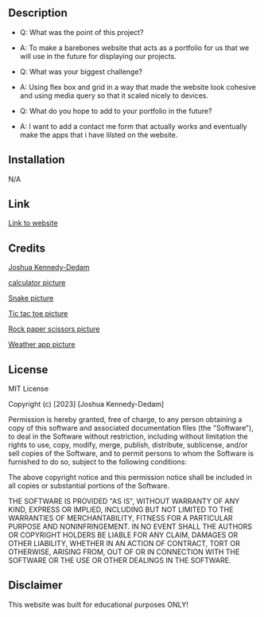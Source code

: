 ## Description
- Q: What was the point of this project?
- A: To make a barebones website that acts as a portfolio for us that we will use in the future for displaying our projects.

- Q: What was your biggest challenge?
- A: Using flex box and grid in a way that made the website look cohesive and using media query so that it scaled nicely to devices.

- Q: What do you hope to add to your portfolio in the future?
- A: I want to add a contact me form that actually works and eventually make the apps that i have lilsted on the website.

 
## Installation
N/A

## Link
 [Link to website](https://magicianjoshua.github.io/portfolio/)

 ## Credits
 [Joshua Kennedy-Dedam](https://github.com/MagicianJoshua)

 [calculator picture](https://wikipedia.com)

 [Snake picture](https://coolmathgames.com)

 [Tic tac toe picture](https://www.wallpaperflare.com/search?wallpaper=tic+tac+toe)

 [Rock paper scissors picture](https://makecode.microbit.org/courses/csintro/conditionals/activity)

 [Weather app picture](https://www.wallpaperflare.com/low-angle-clear-sky-photography-sky-blue-white-cloud-sunny-days-wallpaper-wlogq)

 ## License
 MIT License

Copyright (c) [2023] [Joshua Kennedy-Dedam]

Permission is hereby granted, free of charge, to any person obtaining a copy of this software and associated documentation files (the "Software"), to deal in the Software without restriction, including without limitation the rights to use, copy, modify, merge, publish, distribute, sublicense, and/or sell copies of the Software, and to permit persons to whom the Software is furnished to do so, subject to the following conditions:

The above copyright notice and this permission notice shall be included in all copies or substantial portions of the Software.

THE SOFTWARE IS PROVIDED "AS IS", WITHOUT WARRANTY OF ANY KIND, EXPRESS OR IMPLIED, INCLUDING BUT NOT LIMITED TO THE WARRANTIES OF MERCHANTABILITY, FITNESS FOR A PARTICULAR PURPOSE AND NONINFRINGEMENT. IN NO EVENT SHALL THE AUTHORS OR COPYRIGHT HOLDERS BE LIABLE FOR ANY CLAIM, DAMAGES OR OTHER LIABILITY, WHETHER IN AN ACTION OF CONTRACT, TORT OR OTHERWISE, ARISING FROM, OUT OF OR IN CONNECTION WITH THE SOFTWARE OR THE USE OR OTHER DEALINGS IN THE SOFTWARE.


 ## Disclaimer
 This website was built for educational purposes ONLY!
